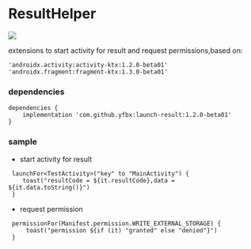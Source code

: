 # ResultHelper
[![](https://img.shields.io/badge/release-1.0.0-blue.svg)](https://github.com/yfbx-repo/launch-result/releases)

extensions to start activity for result and request permissions,based on:
```
'androidx.activity:activity-ktx:1.2.0-beta01'
'androidx.fragment:fragment-ktx:1.3.0-beta01'
```

### dependencies

```
dependencies {
    implementation 'com.github.yfbx:launch-result:1.2.0-beta01'
}
```    

### sample

- start activity for result
```
 launchFor<TestActivity>("key" to "MainActivity") {
    toast("resultCode = ${it.resultCode},data = ${it.data.toString()}")
 }

```

- request permission

```
 permissionFor(Manifest.permission.WRITE_EXTERNAL_STORAGE) {
     toast("permission ${if (it) "granted" else "denied"}")
 }
```